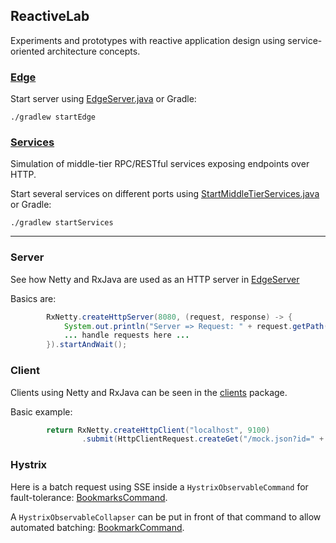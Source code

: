## ReactiveLab

Experiments and prototypes with reactive application design using service-oriented architecture concepts.

### [Edge](https://github.com/benjchristensen/ReactiveLab/tree/master/reactive-lab-edge)


Start server using [EdgeServer.java](https://github.com/benjchristensen/ReactiveLab/blob/master/reactive-lab-edge/src/main/java/io/reactivex/lab/edge/EdgeServer.java) or Gradle:

```
./gradlew startEdge
```


### [Services](https://github.com/benjchristensen/ReactiveLab/tree/master/reactive-lab-services)

Simulation of middle-tier RPC/RESTful services exposing endpoints over HTTP.

Start several services on different ports using [StartMiddleTierServices.java](https://github.com/benjchristensen/ReactiveLab/blob/master/reactive-lab-services/src/main/java/io/reactivex/lab/services/StartMiddleTierServices.java) or Gradle:

```
./gradlew startServices
```

---------

### Server

See how Netty and RxJava are used as an HTTP server in [EdgeServer](https://github.com/benjchristensen/ReactiveLab/blob/master/reactive-lab-edge/src/main/java/io/reactivex/lab/edge/EdgeServer.java#L44)

Basics are:

```java
        RxNetty.createHttpServer(8080, (request, response) -> {
            System.out.println("Server => Request: " + request.getPath());
            ... handle requests here ...
        }).startAndWait();
```

### Client

Clients using Netty and RxJava can be seen in the [clients](https://github.com/benjchristensen/ReactiveLab/tree/master/reactive-lab-edge/src/main/java/io/reactivex/lab/edge/clients) package. 

Basic example:

```java
        return RxNetty.createHttpClient("localhost", 9100)
                .submit(HttpClientRequest.createGet("/mock.json?id=" + id));
```

### Hystrix

Here is a batch request using SSE inside a `HystrixObservableCommand` for fault-tolerance: [BookmarksCommand](https://github.com/benjchristensen/ReactiveLab/blob/master/reactive-lab-edge/src/main/java/io/reactivex/lab/edge/clients/BookmarksCommand.java).

A `HystrixObservableCollapser` can be put in front of that command to allow automated batching: [BookmarkCommand](https://github.com/benjchristensen/ReactiveLab/blob/master/reactive-lab-edge/src/main/java/io/reactivex/lab/edge/clients/BookmarkCommand.java).

